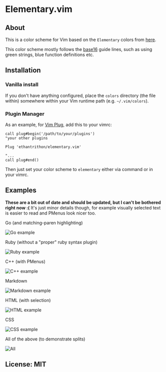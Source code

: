 # Elementary.vim

## About

This is a color scheme for Vim based on the `Elementary` colors from
[here](https://github.com/Mayccoll/Gogh).

This color scheme mostly follows the
[base16](http://chriskempson.com/projects/base16/) guide lines, such as
using green strings, blue function definitions etc.

## Installation

### Vanilla install

If you don't have anything configured, place the `colors` directory (the
file within) somewhere within your Vim runtime path (e.g.
`~/.vim/colors`).

### Plugin Manager

As an example, for [Vim Plug](https://github.com/junegunn/vim-plug), add
this to your vimrc:

```vim
call plug#begin('/path/to/your/plugins')
"your other plugins

Plug 'ethantrithon/elementary.vim'

"...
call plug#end()
```

Then just set your color scheme to `elementary` either
via command or in your vimrc.

## Examples

**These are a bit out of date and should be updated, but I can't be bothered right now :(**
It's just minor details though, for example visually selected text is easier to read and PMenus look nicer too.

Go (and matching-paren highlighting)

![Go example](https://raw.github.com/ethantrithon/elementary.vim/master/screenshots/sample.go.png)

Ruby (without a "proper" ruby syntax plugin)

![Ruby example](https://raw.github.com/ethantrithon/elementary.vim/master/screenshots/sample.rb.png)

C++ (with PMenus)

![C++ example](https://raw.github.com/ethantrithon/elementary.vim/master/screenshots/sample.c++.png)

Markdown

![Markdown example](https://raw.github.com/ethantrithon/elementary.vim/master/screenshots/sample.md.png)

HTML (with selection)

![HTML example](https://raw.github.com/ethantrithon/elementary.vim/master/screenshots/sample.html.png)

CSS

![CSS example](https://raw.github.com/ethantrithon/elementary.vim/master/screenshots/sample.css.png)

All of the above (to demonstrate splits)

![All](https://raw.github.com/ethantrithon/elementary.vim/master/screenshots/sample.all.png)

## License: MIT

